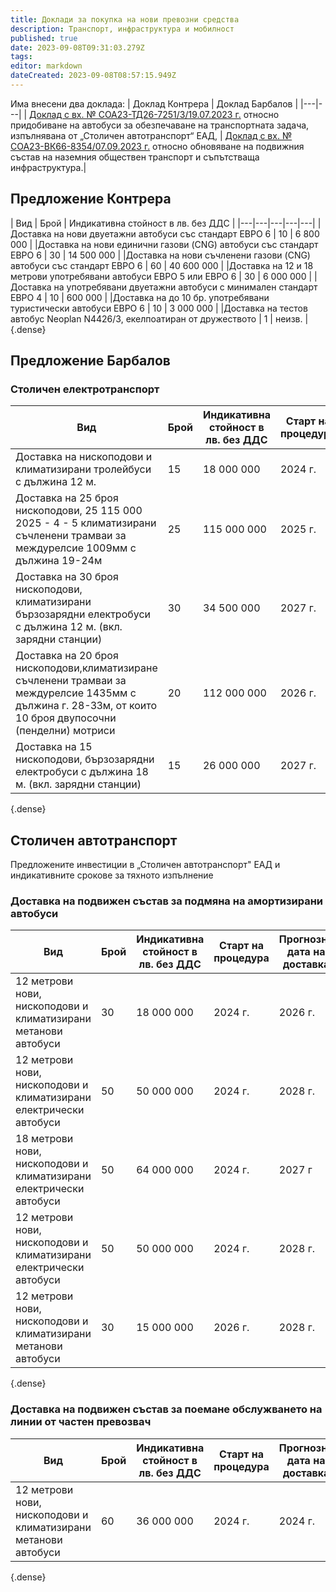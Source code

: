 ```yaml
---
title: Доклади за покупка на нови превозни средства
description: Транспорт, инфраструктура и мобилност
published: true
date: 2023-09-08T09:31:03.279Z
tags: 
editor: markdown
dateCreated: 2023-09-08T08:57:15.949Z
---
```


Има внесени два доклада:
| Доклад Контрера  | Доклад Барбалов  |
|---|---|
| [Доклад с вх. № СОА23-ТД26-7251/3/19.07.2023 г.](https://drive.google.com/file/d/1TfmbvkGSOZn6207UeY9uvxLm6fOU20ep/view?usp=drive_link) относно придобиване на автобуси за обезпечаване на транспортната задача, изпълнявана от „Столичен автотранспорт“ ЕАД, | [Доклад с вх. № СОА23-ВК66-8354/07.09.2023 г.](https://drive.google.com/file/d/1h_t7Y4pais0IBEBNbST2AUooZXNAWRfN/view?usp=drive_link) относно обновяване на подвижния състав на наземния обществен транспорт и съпътстваща инфраструктура.|





## Предложение Контрера

| Вид | Брой | Индикативна стойност в лв. без ДДС |
|---|---|---|---|---|
|Доставка на нови двуетажни автобуси със стандарт ЕВРО 6 | 10 | 6 800 000 | 
|Доставка на нови единични газови (CNG) автобуси със стандарт ЕВРО 6 | 30 | 14 500 000 | 
|Доставка на нови съчленени газови (CNG) автобуси със стандарт ЕВРО 6 | 60 | 40 600 000 | 
|Доставка на 12 и 18 метрови употребявани автобуси ЕВРО 5 или ЕВРО 6 | 30 | 6 000 000 | 
|Доставка на употребявани двуетажни автобуси с минимален стандарт ЕВРО 4 | 10 | 600 000 | 
|Доставка на до 10 бр. употребявани туристически автобуси ЕВРО 6 | 10 | 3 000 000 | 
|Доставка на тестов автобус Neoplan N4426/3, екелпоатиран от дружеството | 1 | неизв. | 
{.dense}

## Предложение Барбалов

### Столичен електротранспорт


| Вид | Брой | Индикативна стойност в лв. без ДДС |Старт на процедура | Прогнозна дата на доставка |
|---|---|---|---|---|
|Доставка на нископодови и климатизирани тролейбуси с дължина 12 м. |  15 | 18 000 000 | 2024 г.| 2026 г. |
| Доставка на 25 броя нископодови, 25 115 000 2025 - 4 - 5 климатизирани съчленени трамваи за междурелсие 1009мм с дължина 19-24м | 25 | 115 000 000 | 2025 г.| 2028 г. |
| Доставка на 30 броя нископодови, климатизирани бързозарядни електробуси с дължина 12 м. (вкл. зарядни станции) | 30 | 34 500 000 | 2027 г.| 2029 г. |
| Доставка на 20 броя нископодови,климатизиране съчленени трамваи за междурелсие 1435мм с дължина г. 28-ЗЗм, от които 10 броя двупосочни (пенделни) мотриси | 20 | 112 000 000 | 2026 г.| 2029 г. |
| Доставка на 15 нископодови, бързозарядни електробуси с дължина 18 м. (вкл. зарядни станции)| 15 | 26 000 000 | 2027 г.| 2029 г. |
{.dense}

## Столичен автотранспорт
Предложените инвестиции в „Столичен автотранспорт" ЕАД и индикативните срокове за тяхното изпълнение

### Доставка на подвижен състав за подмяна на амортизирани автобуси

| Вид | Брой | Индикативна стойност в лв. без ДДС |Старт на процедура | Прогнозна дата на доставка |
|---|---|---|---|---|
|12 метрови нови, нископодови и климатизирани метанови автобуси |  30 | 18 000 000 | 2024 г.| 2026 г. |
|12 метрови нови, нископодови и климатизирани електрически автобуси |  50 | 50 000 000 | 2024 г.| 2028 г. |
|18 метрови нови, нископодови и климатизирани електрически автобуси |  50 | 64 000 000 | 2024 г.| 2027 г |
|12 метрови нови, нископодови и климатизирани електрически автобуси |  50 | 50 000 000 | 2024 г.| 2028 г. |
|12 метрови нови, нископодови и климатизирани метанови автобуси |  30 | 15 000 000 | 2026 г.| 2028 г. |
{.dense}

### Доставка на подвижен състав за поемане обслужването на линии от частен превозвач

| Вид | Брой | Индикативна стойност в лв. без ДДС |Старт на процедура | Прогнозна дата на доставка |
|---|---|---|---|---|
|12 метрови нови, нископодови и климатизирани метанови автобуси |  60 | 36 000 000 | 2024 г.| 2024 г. |
{.dense}
